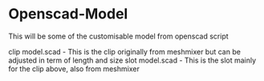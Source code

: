 # Openscad-Model

This will be some of the customisable model from openscad script

clip model.scad - This is the clip originally from meshmixer but can be adjusted in term of length and size
slot model.scad - This is the slot mainly for the clip above, also from meshmixer
